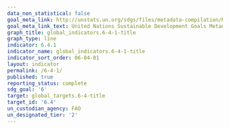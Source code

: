 ```yaml
---
data_non_statistical: false
goal_meta_link: http://unstats.un.org/sdgs/files/metadata-compilation/Metadata-Goal-6.pdf
goal_meta_link_text: United Nations Sustainable Development Goals Metadata (pdf 428kB)
graph_title: global_indicators.6-4-1-title
graph_type: line
indicator: 6.4.1
indicator_name: global_indicators.6-4-1-title
indicator_sort_order: 06-04-01
layout: indicator
permalink: /6-4-1/
published: true
reporting_status: complete
sdg_goal: '6'
target: global_targets.6-4-title
target_id: '6.4'
un_custodian_agency: FAO
un_designated_tier: '2'
---
```

